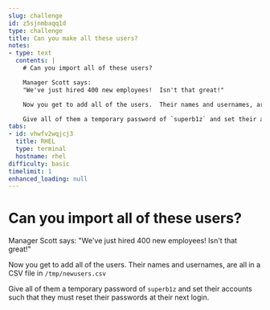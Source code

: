 ```yaml
---
slug: challenge
id: z5sjnmbaqq1d
type: challenge
title: Can you make all these users?
notes:
- type: text
  contents: |
    # Can you import all of these users?

    Manager Scott says:
    "We've just hired 400 new employees!  Isn't that great!"

    Now you get to add all of the users.  Their names and usernames, are all in a CSV file in `/tmp/newusers.csv`

    Give all of them a temporary password of `superb1z` and set their accounts such that they must reset their passwords at their next login.
tabs:
- id: vhwfv2wqjcj3
  title: RHEL
  type: terminal
  hostname: rhel
difficulty: basic
timelimit: 1
enhanced_loading: null
---
```

  # Can you import all of these users?

  Manager Scott says:
  "We've just hired 400 new employees!  Isn't that great!"

  Now you get to add all of the users.  Their names and usernames, are all in a CSV file in `/tmp/newusers.csv`

  Give all of them a temporary password of `superb1z` and set their accounts such that they must reset their passwords at their next login.
